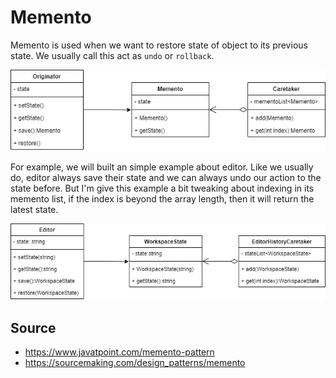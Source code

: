 # Memento

Memento is used when we want to restore state of object to its previous state. We usually call this act as `undo` or `rollback`.

![base](img/base.jpg)

For example, we will built an simple example about editor. Like we usually do, editor always save their state and we can always undo our action to the state before. But I'm give this example a bit tweaking about indexing in its memento list, if the index is beyond the array length, then it will return the latest state.

![example](img/example.jpg)

## Source
- https://www.javatpoint.com/memento-pattern
- https://sourcemaking.com/design_patterns/memento